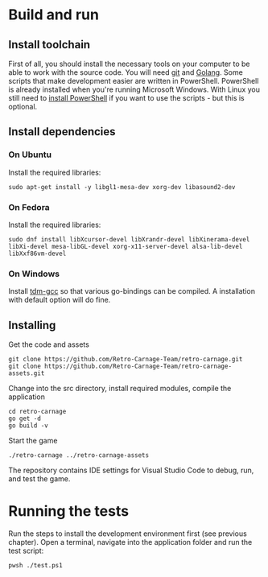 # Build and run

## Install toolchain

First of all, you should install the necessary tools on your computer to be able to work with the source code. You will need [git](https://git-scm.com/) and [Golang](https://go.dev/). Some scripts that make development easier are written in PowerShell. PowerShell is already installed when you're running Microsoft Windows. With Linux you still need to [install PowerShell](https://learn.microsoft.com/en-us/powershell/scripting/install/installing-powershell-on-linux?view=powershell-7.4) if you want to use the scripts - but this is optional.

## Install dependencies

### On Ubuntu

Install the required libraries:

`sudo apt-get install -y libgl1-mesa-dev xorg-dev libasound2-dev`

### On Fedora

Install the required libraries:

`sudo dnf install libXcursor-devel libXrandr-devel libXinerama-devel libXi-devel mesa-libGL-devel xorg-x11-server-devel alsa-lib-devel libXxf86vm-devel`

### On Windows

Install [tdm-gcc](https://jmeubank.github.io/tdm-gcc/) so that various go-bindings can be compiled. A installation with default option will do fine.

## Installing

Get the code and assets

`git clone https://github.com/Retro-Carnage-Team/retro-carnage.git`  
`git clone https://github.com/Retro-Carnage-Team/retro-carnage-assets.git`

Change into the src directory, install required modules, compile the application

`cd retro-carnage`  
`go get -d`  
`go build -v`

Start the game

`./retro-carnage ../retro-carnage-assets`

The repository contains IDE settings for Visual Studio Code to debug, run, and test the game.

# Running the tests

Run the steps to install the development environment first (see previous chapter).
Open a terminal, navigate into the application folder and run the test script:

`pwsh ./test.ps1`

<script src="https://asciinema.org/a/CTqq3ZDI2RtSlwLga6YVERYF4.js" id="asciicast-CTqq3ZDI2RtSlwLga6YVERYF4" async="true"></script>